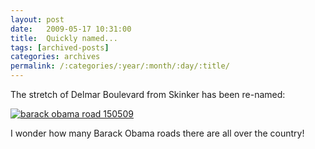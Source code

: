 ```yaml
---
layout: post
date:	2009-05-17 10:31:00
title:  Quickly named...
tags: [archived-posts]
categories: archives
permalink: /:categories/:year/:month/:day/:title/
---
```

The stretch of Delmar Boulevard from Skinker has been re-named:


<a href="http://s562.photobucket.com/albums/ss67/pugaippadam/?action=view&current=IMG_0515.jpg" target="_blank"><img src="http://i562.photobucket.com/albums/ss67/pugaippadam/IMG_0515.jpg" border="0" alt="barack obama road 150509"></a>

I wonder how many Barack Obama roads there are all over the country!
